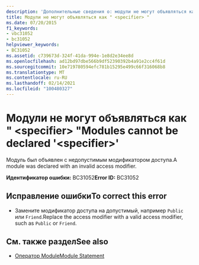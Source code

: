 ```yaml
---
description: 'Дополнительные сведения о: модули не могут объявляться как " <specifier> "'
title: Модули не могут объявляться как " <specifier> "
ms.date: 07/20/2015
f1_keywords:
- vbc31052
- bc31052
helpviewer_keywords:
- BC31052
ms.assetid: c739673d-324f-41da-994e-1e8d2e34ee8d
ms.openlocfilehash: ad12bd97dbe566b9df52390392b4a91e2cc4f61d
ms.sourcegitcommit: 10e719780594efc781b15295e499c66f316068b8
ms.translationtype: MT
ms.contentlocale: ru-RU
ms.lasthandoff: 02/14/2021
ms.locfileid: "100480327"
---
```

# <a name="modules-cannot-be-declared-specifier"></a><span data-ttu-id="22158-103">Модули не могут объявляться как " \<specifier> "</span><span class="sxs-lookup"><span data-stu-id="22158-103">Modules cannot be declared '\<specifier>'</span></span>

<span data-ttu-id="22158-104">Модуль был объявлен с недопустимым модификатором доступа.</span><span class="sxs-lookup"><span data-stu-id="22158-104">A module was declared with an invalid access modifier.</span></span>  
  
 <span data-ttu-id="22158-105">**Идентификатор ошибки:** BC31052</span><span class="sxs-lookup"><span data-stu-id="22158-105">**Error ID:** BC31052</span></span>  
  
## <a name="to-correct-this-error"></a><span data-ttu-id="22158-106">Исправление ошибки</span><span class="sxs-lookup"><span data-stu-id="22158-106">To correct this error</span></span>  
  
- <span data-ttu-id="22158-107">Замените модификатор доступа на допустимый, например `Public` или `Friend`.</span><span class="sxs-lookup"><span data-stu-id="22158-107">Replace the access modifier with a valid access modifier, such as `Public` or `Friend`.</span></span>  
  
## <a name="see-also"></a><span data-ttu-id="22158-108">См. также раздел</span><span class="sxs-lookup"><span data-stu-id="22158-108">See also</span></span>

- [<span data-ttu-id="22158-109">Оператор Module</span><span class="sxs-lookup"><span data-stu-id="22158-109">Module Statement</span></span>](../language-reference/statements/module-statement.md)
